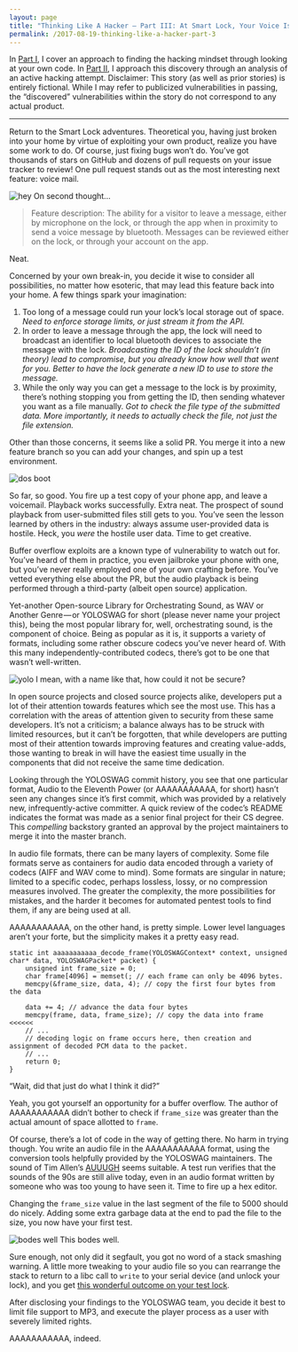 ```yaml
---
layout: page
title: "Thinking Like A Hacker — Part III: At Smart Lock, Your Voice Is Your Password"
permalink: /2017-08-19-thinking-like-a-hacker-part-3
---
```


In [Part I](/2017-08-12-thinking-like-a-hacker-part-1), I cover an approach to finding the hacking mindset through looking at your own code. In [Part II](/2017-08-14-thinking-like-a-hacker-part-2), I approach this discovery through an analysis of an active hacking attempt. Disclaimer: This story (as well as prior stories) is entirely fictional. While I may refer to publicized vulnerabilities in passing, the “discovered” vulnerabilities within the story do not correspond to any actual product.

---

Return to the Smart Lock adventures. Theoretical you, having just broken into your home by virtue of exploiting your own product, realize you have some work to do. Of course, just fixing bugs won’t do. You’ve got thousands of stars on GitHub and dozens of pull requests on your issue tracker to review! One pull request stands out as the most interesting next feature: voice mail.

![hey](https://cdn-images-1.medium.com/max/1600/1*frytsUpkN8Dfox0xEcHEdA.png "hey")
On second thought…

> Feature description: The ability for a visitor to leave a message, either by microphone on the lock, or through the app when in proximity to send a voice message by bluetooth. Messages can be reviewed either on the lock, or through your account on the app.

Neat.

Concerned by your own break-in, you decide it wise to consider all possibilities, no matter how esoteric, that may lead this feature back into your home. A few things spark your imagination:

1. Too long of a message could run your lock’s local storage out of space. _Need to enforce storage limits, or just stream it from the API._
2. In order to leave a message through the app, the lock will need to broadcast an identifier to local bluetooth devices to associate the message with the lock. _Broadcasting the ID of the lock shouldn’t (in theory) lead to compromise, but you already know how well that went for you. Better to have the lock generate a new ID to use to store the message._
3. While the only way you can get a message to the lock is by proximity, there’s nothing stopping you from getting the ID, then sending whatever you want as a file manually. _Got to check the file type of the submitted data. More importantly, it needs to actually check the file, not just the file extension._

Other than those concerns, it seems like a solid PR. You merge it into a new feature branch so you can add your changes, and spin up a test environment.

![dos boot](https://cdn-images-1.medium.com/max/1600/1*3JkbVw0x0dirJBgVMooJZA.png "dos boot")

So far, so good. You fire up a test copy of your phone app, and leave a voicemail. Playback works successfully. Extra neat. The prospect of sound playback from user-submitted files still gets to you. You’ve seen the lesson learned by others in the industry: always assume user-provided data is hostile. Heck, you _were_ the hostile user data. Time to get creative.

Buffer overflow exploits are a known type of vulnerability to watch out for. You’ve heard of them in practice, you even jailbroke your phone with one, but you’ve never really employed one of your own crafting before. You’ve vetted everything else about the PR, but the audio playback is being performed through a third-party (albeit open source) application.

Yet-another Open-source Library for Orchestrating Sound, as WAV or Another Genre — or YOLOSWAG for short (please never name your project this), being the most popular library for, well, orchestrating sound, is the component of choice. Being as popular as it is, it supports a variety of formats, including some rather obscure codecs you’ve never heard of. With this many independently-contributed codecs, there’s got to be one that wasn’t well-written.

![yolo](https://cdn-images-1.medium.com/max/1600/0*44dxKxmKkMyhy1n8.jpg "yolo")
I mean, with a name like that, how could it not be secure?

In open source projects and closed source projects alike, developers put a lot of their attention towards features which see the most use. This has a correlation with the areas of attention given to security from these same developers. It’s not a criticism; a balance always has to be struck with limited resources, but it can’t be forgotten, that while developers are putting most of their attention towards improving features and creating value-adds, those wanting to break in will have the easiest time usually in the components that did not receive the same time dedication.

Looking through the YOLOSWAG commit history, you see that one particular format, Audio to the Eleventh Power (or AAAAAAAAAAA, for short) hasn’t seen any changes since it’s first commit, which was provided by a relatively new, infrequently-active committer. A quick review of the codec’s README indicates the format was made as a senior final project for their CS degree. This _compelling_ backstory granted an approval by the project maintainers to merge it into the master branch.

In audio file formats, there can be many layers of complexity. Some file formats serve as containers for audio data encoded through a variety of codecs (AIFF and WAV come to mind). Some formats are singular in nature; limited to a specific codec, perhaps lossless, lossy, or no compression measures involved. The greater the complexity, the more possibilities for mistakes, and the harder it becomes for automated pentest tools to find them, if any are being used at all.

AAAAAAAAAAA, on the other hand, is pretty simple. Lower level languages aren’t your forte, but the simplicity makes it a pretty easy read.

    static int aaaaaaaaaaa_decode_frame(YOLOSWAGContext* context, unsigned char* data, YOLOSWAGPacket* packet) {
        unsigned int frame_size = 0;
        char frame[4096] = memset(; // each frame can only be 4096 bytes.
        memcpy(&frame_size, data, 4); // copy the first four bytes from the data
        
        data += 4; // advance the data four bytes
        memcpy(frame, data, frame_size); // copy the data into frame <<<<<<
        // ...
        // decoding logic on frame occurs here, then creation and assignment of decoded PCM data to the packet.
        // ...
        return 0;
    }

“Wait, did that just do what I think it did?”

Yeah, you got yourself an opportunity for a buffer overflow. The author of AAAAAAAAAAA didn’t bother to check if `frame_size` was greater than the actual amount of space allotted to `frame`.

Of course, there’s a lot of code in the way of getting there. No harm in trying though. You write an audio file in the AAAAAAAAAAA format, using the conversion tools helpfully provided by the YOLOSWAG maintainers. The sound of Tim Allen’s [AUUUGH](https://www.youtube.com/watch?v=KnsiZOJjfUg) seems suitable. A test run verifies that the sounds of the 90s are still alive today, even in an audio format written by someone who was too young to have seen it. Time to fire up a hex editor.

Changing the `frame_size` value in the last segment of the file to 5000 should do nicely. Adding some extra garbage data at the end to pad the file to the size, you now have your first test.

![bodes well](https://cdn-images-1.medium.com/max/1600/1*7e8CAbu8sZJkbpmWaSMx2g.png "bodes well")
This bodes well.

Sure enough, not only did it segfault, you got no word of a stack smashing warning. A little more tweaking to your audio file so you can rearrange the stack to return to a libc call to `write` to your serial device (and unlock your lock), and you get [this wonderful outcome on your test lock](https://streamable.com/s/vuxvg/sqacun). 

After disclosing your findings to the YOLOSWAG team, you decide it best to limit file support to MP3, and execute the player process as a user with severely limited rights.

AAAAAAAAAAA, indeed.
